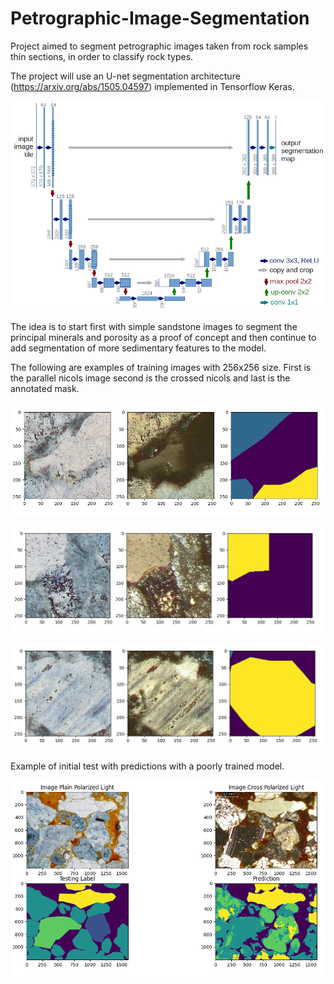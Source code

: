# Petrographic-Image-Segmentation
Project aimed to segment petrographic images taken from rock samples thin sections, in order to classify rock types.

The project will use an U-net segmentation architecture (https://arxiv.org/abs/1505.04597) implemented in Tensorflow Keras.

![Unet Architecture](images/u-net-architecture.png)

The idea is to start first with simple sandstone images to segment the principal minerals and porosity as a proof of concept and then continue to add segmentation of more sedimentary features to the model.

The following are examples of training images with 256x256 size.
First is the parallel nicols image second is the crossed nicols and last is the annotated mask.

![sanity1](images/sanity_check_1.jpg)

![sanity2](images/sanity_check_2.jpg)

![sanity3](images/sanity_check_3.jpg)

Example of initial test with predictions with a poorly trained model.

![predict1](images/prediction1.png)
